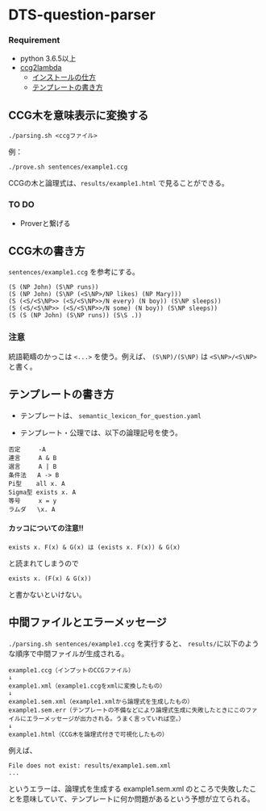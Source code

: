 # DTS-question-parser

### Requirement

- python 3.6.5以上
- [ccg2lambda](https://github.com/mynlp/ccg2lambda)
    - [インストールの仕方](http://abelard.flet.keio.ac.jp/person/minesima/c2l/doc.html)
    - [テンプレートの書き方](http://abelard.flet.keio.ac.jp/person/minesima/c2l/semantics.html)

## CCG木を意味表示に変換する

```
./parsing.sh <ccgファイル>
```


例：

```
./prove.sh sentences/example1.ccg
```

CCGの木と論理式は、`results/example1.html` で見ることができる。

### TO DO

- Proverと繋げる


## CCG木の書き方

`sentences/example1.ccg` を参考にする。

```
(S (NP John) (S\NP runs))
(S (NP John) (S\NP (<S\NP>/NP likes) (NP Mary)))
(S (<S/<S\NP>> (<S/<S\NP>>/N every) (N boy)) (S\NP sleeps))
(S (<S/<S\NP>> (<S/<S\NP>>/N some) (N boy)) (S\NP sleeps))
(S (S (NP John) (S\NP runs)) (S\S .))
```

### 注意

統語範疇のかっこは `<...>` を使う。例えば、 `(S\NP)/(S\NP)` は
`<S\NP>/<S\NP>` と書く。

## テンプレートの書き方

- テンプレートは、 `semantic_lexicon_for_question.yaml`

- テンプレート・公理では、以下の論理記号を使う。

```
否定     -A
連言     A & B
選言     A | B
条件法   A -> B
Pi型    all x. A
Sigma型 exists x. A
等号     x = y
ラムダ   \x. A
```

#### カッコについての注意!!

```
exists x. F(x) & G(x) は (exists x. F(x)) & G(x) 
```
と読まれてしまうので
```
exists x. (F(x) & G(x)) 
```
と書かないといけない。

## 中間ファイルとエラーメッセージ

`./parsing.sh sentences/example1.ccg` を実行すると、 `results/`に以下のような順序で中間ファイルが生成される。

```
example1.ccg（インプットのCCGファイル）
↓
example1.xml（example1.ccgをxmlに変換したもの）
↓
example1.sem.xml（example1.xmlから論理式を生成したもの）
example1.sem.err（テンプレートの不備などにより論理式生成に失敗したときにこのファイルにエラーメッセージが出力される。うまく言っていれば空。）
↓
example1.html（CCG木を論理式付きで可視化したもの）
```

例えば、
```
File does not exist: results/example1.sem.xml
...
```
というエラーは、論理式を生成する example1.sem.xml のところで失敗したことを意味していて、テンプレートに何か問題があるという予想が立てられる。
